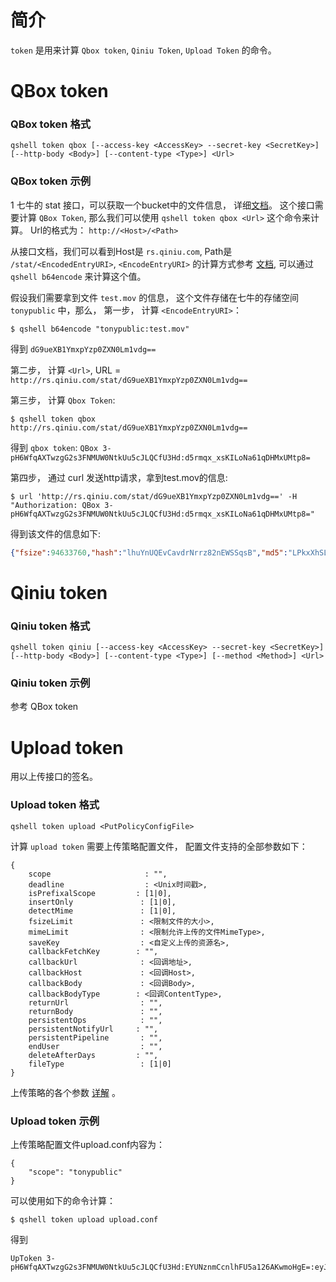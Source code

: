 # 简介
`token` 是用来计算 `Qbox token`, `Qiniu Token`, `Upload Token` 的命令。



# QBox token
### QBox token 格式
```
qshell token qbox [--access-key <AccessKey> --secret-key <SecretKey>] [--http-body <Body>] [--content-type <Type>] <Url>
```

### QBox token 示例
1 七牛的 stat 接口，可以获取一个bucket中的文件信息， 详细[文档](https://developer.qiniu.com/kodo/api/1308/stat)。
这个接口需要计算 `QBox Token`, 那么我们可以使用 `qshell token qbox <Url>` 这个命令来计算。
Url的格式为： `http://<Host>/<Path>`

从接口文档，我们可以看到Host是 `rs.qiniu.com`,  Path是 `/stat/<EncodedEntryURI>`, `<EncodeEntryURI>` 的计算方式参考
[文档](https://developer.qiniu.com/kodo/api/1276/data-format), 可以通过`qshell b64encode` 来计算这个值。

假设我们需要拿到文件 `test.mov` 的信息， 这个文件存储在七牛的存储空间 `tonypublic` 中，那么，
第一步， 计算 `<EncodeEntryURI>`：
```
$ qshell b64encode "tonypublic:test.mov"
```
得到 `dG9ueXB1YmxpYzp0ZXN0Lm1vdg==`

第二步， 计算 `<Url>`, URL = `http://rs.qiniu.com/stat/dG9ueXB1YmxpYzp0ZXN0Lm1vdg==`

第三步， 计算 `Qbox Token`:
```
$ qshell token qbox http://rs.qiniu.com/stat/dG9ueXB1YmxpYzp0ZXN0Lm1vdg==
```

得到 `qbox token`: `QBox 3-pH6WfqAXTwzgG2s3FNMUW0NtkUu5cJLQCfU3Hd:d5rmqx_xsKILoNa61qDHMxUMtp8=`

第四步， 通过 curl 发送http请求，拿到test.mov的信息:
```
$ url 'http://rs.qiniu.com/stat/dG9ueXB1YmxpYzp0ZXN0Lm1vdg==' -H "Authorization: QBox 3-pH6WfqAXTwzgG2s3FNMUW0NtkUu5cJLQCfU3Hd:d5rmqx_xsKILoNa61qDHMxUMtp8="
```
得到该文件的信息如下:
```json
{"fsize":94633760,"hash":"lhuYnUQEvCavdrNrrz82nEWSSqsB","md5":"LPkxXhSLb5fb9fxrLUghkA==","mimeType":"text/html","putTime":15289618585925391,"type":0}
```



# Qiniu token
### Qiniu token 格式
```
qshell token qiniu [--access-key <AccessKey> --secret-key <SecretKey>] [--http-body <Body>] [--content-type <Type>] [--method <Method>] <Url>
```
### Qiniu token 示例
参考 QBox token 



# Upload token
用以上传接口的签名。

### Upload token 格式
```
qshell token upload <PutPolicyConfigFile>
```
计算 `upload token` 需要上传策略配置文件， 配置文件支持的全部参数如下：
```
{
	scope                     : "",
	deadline                  : <Unix时间戳>,
	isPrefixalScope         : [1|0],
	insertOnly               : [1|0],
	detectMime               : [1|0],
	fsizeLimit               : <限制文件的大小>,
	mimeLimit                : <限制允许上传的文件MimeType>,
	saveKey                  : <自定义上传的资源名>,
	callbackFetchKey        : "",
	callbackUrl              : <回调地址>,
	callbackHost             : <回调Host>,
	callbackBody             : <回调Body>,
	callbackBodyType        : <回调ContentType>,
	returnUrl                : "",
	returnBody               : "",
	persistentOps            : "",
	persistentNotifyUrl     : "",
	persistentPipeline       : "",
	endUser                  : "",
	deleteAfterDays         : "",
	fileType                 : [1|0]
}
```
上传策略的各个参数 [详解](https://developer.qiniu.com/kodo/manual/1206/put-policy) 。

### Upload token 示例
上传策略配置文件upload.conf内容为：
```
{
    "scope": "tonypublic"
}
```
可以使用如下的命令计算：
```
$ qshell token upload upload.conf
```
得到
```
UpToken 3-pH6WfqAXTwzgG2s3FNMUW0NtkUu5cJLQCfU3Hd:EYUNznmCcnlhFU5a126AKwmoHgE=:eyJzY29wZSI6InRvbnlwdWJsaWMiLCJkZWFkbGluZSI6MTU0NDQzMjY5MH0=
```
